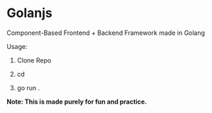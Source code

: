 # Golanjs
Component-Based Frontend + Backend Framework made in Golang

Usage:
1. Clone Repo

2. cd <name>

3. go run .

**Note: This is made purely for fun and practice.**